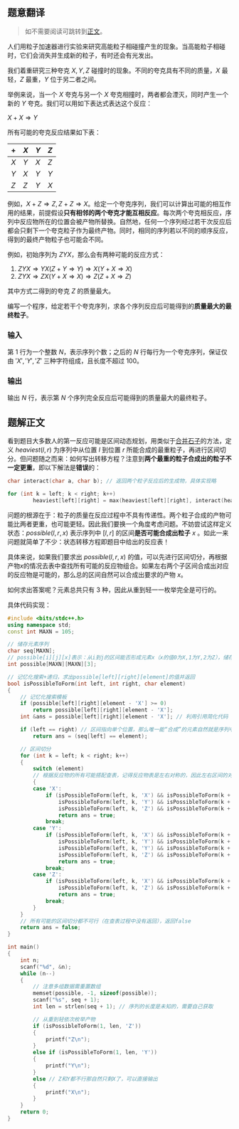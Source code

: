 ## 题意翻译

> 如不需要阅读可跳转到[正文](#题解正文)。

人们用粒子加速器进行实验来研究高能粒子相碰撞产生的现象。当高能粒子相碰时，它们会消失并生成新的粒子，有时还会有光发出。

我们着重研究三种夸克 $X,Y,Z$ 碰撞时的现象。不同的夸克具有不同的质量，$X$ 最轻，$Z$ 最重，$Y$ 位于另二者之间。

举例来说，当一个 $X$ 夸克与另一个 $X$ 夸克相撞时，两者都会湮灭，同时产生一个新的 $Y$ 夸克。我们可以用如下表达式表达这个反应：

$X+X \Rightarrow Y$

所有可能的夸克反应结果如下表：

| +   | $X$ | $Y$ | $Z$ |
| --- | --- | --- | --- |
| $X$ | $Y$ | $X$ | $Z$ |
| $Y$ | $X$ | $Y$ | $Y$ |
| $Z$ | $Z$ | $Y$ | $X$ |

例如，$X+Z \Rightarrow Z, Z+Z \Rightarrow X$。给定一个夸克序列，我们可以计算出可能的相互作用的结果，前提假设**只有相邻的两个夸克才能互相反应**。每次两个夸克相反应，序列中反应物所在的位置会被产物所替换。自然地，任何一个序列经过若干次反应后都会只剩下一个夸克粒子作为最终产物。同时，相同的序列若以不同的顺序反应，得到的最终产物粒子也可能会不同。

例如，初始序列为 $ZYX$，那么会有两种可能的反应方式：

1. $ZYX \Longrightarrow YX(Z+Y \Rightarrow Y) \Longrightarrow X(Y+X \Rightarrow X)$
2. $ZYX \Longrightarrow ZX(Y+X \Rightarrow X) \Longrightarrow Z(Z+X \Rightarrow Z)$

其中方式二得到的夸克 $Z$ 的质量最大。

编写一个程序，给定若干个夸克序列，求各个序列反应后可能得到的**质量最大的最终粒子**。

### 输入

第 $1$ 行为一个整数 $N$，表示序列个数；之后的 $N$ 行每行为一个夸克序列，保证仅由 $'X','Y','Z'$ 三种字符组成，且长度不超过 $100$。

### 输出

输出 $N$ 行，表示第 $N$ 个序列完全反应后可能得到的质量最大的最终粒子。

## 题解正文

看到题目大多数人的第一反应可能是区间动态规划，用类似于[合并石子](https://www.luogu.com.cn/problem/P1775)的方法，定义 $heaviest(l,r)$ 为序列中从位置 $l$ 到位置 $r$ 所能合成的最重粒子，再进行区间切分。但问题随之而来：如何写出转移方程？注意到**两个最重的粒子合成出的粒子不一定更重**，即以下解法是**错误**的：

```c++
char interact(char a, char b); // 返回两个粒子反应后的生成物，具体实现略

for (int k = left; k < right; k++)
        heaviest[left][right] = max(heaviest[left][right], interact(heaviest[left][k], heaviest[k + 1, right]));
```

问题的根源在于：粒子的质量在反应过程中不具有传递性。两个粒子合成的产物可能比两者更重，也可能更轻。因此我们要换一个角度考虑问题。不妨尝试这样定义状态：$possible(l,r,x)$ 表示序列中 $[l,r]$ 的区间**是否可能合成出粒子** $x$ 。如此一来问题就简单了不少：状态转移方程即题目中给出的反应表！

具体来说，如果我们要求出 $possible(l,r,x)$ 的值，可以先进行区间切分，再根据产物$x$的情况去表中查找所有可能的反应物组合。如果左右两个子区间合成出对应的反应物是可能的，那么总的区间自然可以合成出要求的产物 $x$。

如何求出答案呢？元素总共只有 $3$ 种，因此从重到轻一一枚举完全是可行的。

具体代码实现：

```c++
#include <bits/stdc++.h>
using namespace std;
const int MAXN = 105;

// 储存元素序列
char seq[MAXN];
// possible[i][j][x]表示：从i到j的区间能否形成元素x（x的值0为X,1为Y,2为Z），储存值为-1表示未知，0表示否，1表示是
int possible[MAXN][MAXN][3];

// 记忆化搜索+递归，求出possible[left][right][element]的值并返回
bool isPossibleToForm(int left, int right, char element)
{
    // 记忆化搜索模板
    if (possible[left][right][element - 'X'] >= 0)
        return possible[left][right][element - 'X'];
    int &ans = possible[left][right][element - 'X']; // 利用引用简化代码

    if (left == right) // 区间指向单个位置，那么唯一能“合成”的元素自然就是序列中此位置的元素本身
        return ans = (seq[left] == element);

    // 区间切分
    for (int k = left; k < right; k++)
    {
        switch (element)
        // 根据反应物的所有可能搭配查表，记得反应物表是左右对称的，因此左右区间的对应的反应物交换位置后依然可行
        {
        case 'X':
            if (isPossibleToForm(left, k, 'X') && isPossibleToForm(k + 1, right, 'Y') ||
                isPossibleToForm(left, k, 'Y') && isPossibleToForm(k + 1, right, 'X') ||
                isPossibleToForm(left, k, 'Z') && isPossibleToForm(k + 1, right, 'Z'))
                return ans = true;
            break;
        case 'Y':
            if (isPossibleToForm(left, k, 'X') && isPossibleToForm(k + 1, right, 'X') ||
                isPossibleToForm(left, k, 'Y') && isPossibleToForm(k + 1, right, 'Y') ||
                isPossibleToForm(left, k, 'Y') && isPossibleToForm(k + 1, right, 'Z') ||
                isPossibleToForm(left, k, 'Z') && isPossibleToForm(k + 1, right, 'Y'))
                return ans = true;
            break;
        case 'Z':
            if (isPossibleToForm(left, k, 'X') && isPossibleToForm(k + 1, right, 'Z') ||
                isPossibleToForm(left, k, 'Z') && isPossibleToForm(k + 1, right, 'X'))
                return ans = true;
            break;
        }
    }
    // 所有可能的区间切分都不可行（在查表过程中没有返回），返回false
    return ans = false;
}

int main()
{
    int n;
    scanf("%d", &n);
    while (n--)
    {
        // 注意多组数据需重置数组
        memset(possible, -1, sizeof(possible));
        scanf("%s", seq + 1);
        int len = strlen(seq + 1); // 序列的长度是未知的，需要自己获取

        // 从重到轻依次枚举产物
        if (isPossibleToForm(1, len, 'Z'))
        {
            printf("Z\n");
        }
        else if (isPossibleToForm(1, len, 'Y'))
        {
            printf("Y\n");
        }
        else // Z和Y都不行那自然只剩X了，可以直接输出
        {
            printf("X\n");
        }
    }
    return 0;
}
```
